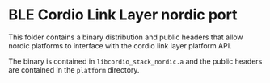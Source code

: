 # BLE Cordio Link Layer nordic port

This folder contains a binary distribution and public headers that allow nordic
platforms to interface with the cordio link layer platform API.

The binary is contained in `libcordio_stack_nordic.a` and the public headers are
contained in the `platform` directory.
